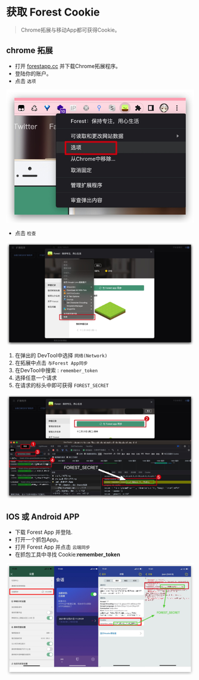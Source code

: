 # 获取 Forest Cookie

> Chrome拓展与移动App都可获得Cookie。

## chrome 拓展

* 打开 [forestapp.cc](https://forestapp.cc/) 并下载Chrome拓展程序。
* 登陆你的账户。
* 点击 `选项`

![](media/16400564763354.jpg)


* 点击 `检查`

![](media/16400570403247.jpg)

1. 在弹出的 DevTool中选择 `网络(Network)`
2. 在拓展中点击 `与Forest App同步`
3. 在DevTool中搜索 : `remember_token`
4. 选择任意一个请求
5. 在请求的标头中即可获得 `FOREST_SECRET`

![-w1320](media/16400577565174.jpg)

## IOS 或 Android APP

* 下载 Forest App 并登陆.
* 打开一个抓包App。
* 打开 Forest App 并点击 `云端同步`
* 在抓包工具中寻找 Cookie:**remember_token**


![-w1270](media/16400590615034.jpg)
